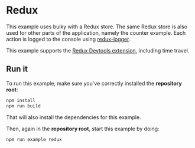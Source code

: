 # Redux

This example uses bulky with a Redux store.
The same Redux store is also used for other parts of the application, namely the counter example.
Each action is logged to the console using [redux-logger](https://github.com/theaqua/redux-logger).

This example supports the [Redux Devtools extension](https://github.com/zalmoxisus/redux-devtools-extension), including time travel.

## Run it

To run this example, make sure you've correctly installed the **repository root**:

```bash
npm install
npm run build
```

That will also install the dependencies for this example.

Then, again in the **repository root**, start this example by doing:

```bash
npm run example redux
```

